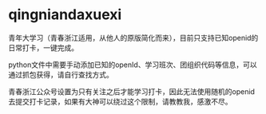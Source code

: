 # qingniandaxuexi
青年大学习（青春浙江适用，从他人的原版简化而来），目前只支持已知openid的日常打卡，一键完成。


python文件中需要手动添加已知的openId、学习班次、团组织代码等信息，可以通过抓包获得，请自行查找方式。


青春浙江公众号设置为只有关注之后才能学习打卡，因此无法使用随机的openid去提交打卡记录，如果有大神可以绕过这个限制，请教教我，感激不尽。
